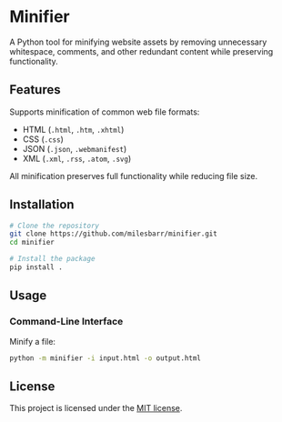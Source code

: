# Minifier

A Python tool for minifying website assets by removing unnecessary whitespace,
comments, and other redundant content while preserving functionality.

## Features

Supports minification of common web file formats:

- HTML (`.html`, `.htm`, `.xhtml`)
- CSS (`.css`)
- JSON (`.json`, `.webmanifest`)
- XML (`.xml`, `.rss`, `.atom`, `.svg`)

All minification preserves full functionality while reducing file size.

## Installation

```bash
# Clone the repository
git clone https://github.com/milesbarr/minifier.git
cd minifier

# Install the package
pip install .
```

## Usage

### Command-Line Interface

Minify a file:
```bash
python -m minifier -i input.html -o output.html
```

## License

This project is licensed under the [MIT license](LICENSE).

